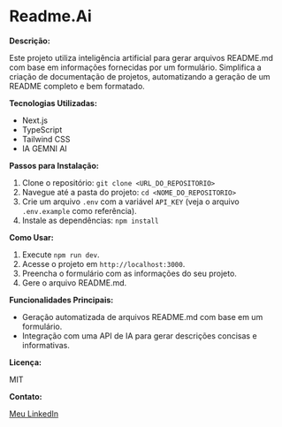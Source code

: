 # Readme.Ai

**Descrição:**

Este projeto utiliza inteligência artificial para gerar arquivos README.md com base em informações fornecidas por um formulário.  Simplifica a criação de documentação de projetos, automatizando a geração de um README completo e bem formatado.

**Tecnologias Utilizadas:**

* Next.js
* TypeScript
* Tailwind CSS
* IA GEMNI AI

**Passos para Instalação:**

1. Clone o repositório: `git clone <URL_DO_REPOSITORIO>`
2. Navegue até a pasta do projeto: `cd <NOME_DO_REPOSITORIO>`
3. Crie um arquivo `.env` com a variável `API_KEY` (veja o arquivo `.env.example` como referência).
4. Instale as dependências: `npm install`

**Como Usar:**

1. Execute `npm run dev`.
2. Acesse o projeto em `http://localhost:3000`.
3. Preencha o formulário com as informações do seu projeto.
4. Gere o arquivo README.md.

**Funcionalidades Principais:**

* Geração automatizada de arquivos README.md com base em um formulário.
* Integração com uma API de IA para gerar descrições concisas e informativas.


**Licença:**

MIT


**Contato:**

[Meu LinkedIn](https://www.linkedin.com/in/felipems1/)
